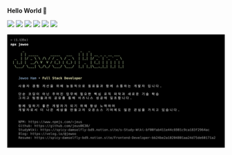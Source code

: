 **Hello World 👋**

<a href="https://www.npmjs.com/~jeus" target="_blank"><img src="https://img.shields.io/badge/NPM-CB3837?style=flat-square&logo=Npm&logoColor=white"/></a>
<a href="https://spicy-damselfly-bd9.notion.site/s-Study-Wiki-bf00fab411e44c6981c9ca183f2964ac" target="_blank"><img src="https://img.shields.io/badge/Study Wiki-000000?style=flat-square&logo=Notion&logoColor=white"/></a>
<a href="https://velog.io/@jewoo" target="_blank"><img src="https://img.shields.io/badge/Blog-20C997?style=flat-square&logo=Velog&logoColor=white"/></a>
<a href="https://www.linkedin.com/in/jewoo-ham/" target="_blank"><img src="https://img.shields.io/badge/Jewoo Ham-0A66C2?style=flat-square&logo=LinkedIn&logoColor=white"/></a>
<a href="https://spicy-damselfly-bd9.notion.site/Frontend-Developer-bb24be2a10204801aa24d75d360171a2" target="_blank"><img src="https://img.shields.io/badge/Resume-018EF5?style=flat-square&logo=Readme&logoColor=white"/></a>
<a href="mailto:jeus0630@gmail.com" target="_blank"><img src="https://img.shields.io/badge/jeus0630@gmail.com-EA4335?style=flat-square&logo=Gmail&logoColor=white"/></a>     

![](https://raw.githubusercontent.com/jeus0630/jewoo/main/whoiam.png)
 

